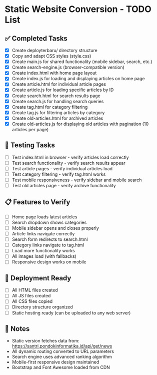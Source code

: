 # Static Website Conversion - TODO List

## ✅ Completed Tasks
- [x] Create deployterbaru/ directory structure
- [x] Copy and adapt CSS styles (style.css)
- [x] Create main.js for shared functionality (mobile sidebar, search, etc.)
- [x] Create search-engine.js (browser-compatible version)
- [x] Create index.html with home page layout
- [x] Create index.js for loading and displaying articles on home page
- [x] Create article.html for individual article pages
- [x] Create article.js for loading specific articles by ID
- [x] Create search.html for search results page
- [x] Create search.js for handling search queries
- [x] Create tag.html for category filtering
- [x] Create tag.js for filtering articles by category
- [x] Create old-articles.html for archived articles
- [x] Create old-articles.js for displaying old articles with pagination (10 articles per page)

## 🔄 Testing Tasks
- [ ] Test index.html in browser - verify articles load correctly
- [ ] Test search functionality - verify search results appear
- [ ] Test article pages - verify individual articles load
- [ ] Test category filtering - verify tag.html works
- [ ] Test mobile responsiveness - verify sidebar and mobile search
- [ ] Test old articles page - verify archive functionality

## 📋 Features to Verify
- [ ] Home page loads latest articles
- [ ] Search dropdown shows categories
- [ ] Mobile sidebar opens and closes properly
- [ ] Article links navigate correctly
- [ ] Search form redirects to search.html
- [ ] Category links navigate to tag.html
- [ ] Load more functionality works
- [ ] All images load (with fallbacks)
- [ ] Responsive design works on mobile

## 🚀 Deployment Ready
- [ ] All HTML files created
- [ ] All JS files created
- [ ] All CSS files copied
- [ ] Directory structure organized
- [ ] Static hosting ready (can be uploaded to any web server)

## 📝 Notes
- Static version fetches data from: https://santri.pondokinformatika.id/api/get/news
- All dynamic routing converted to URL parameters
- Search engine uses advanced ranking algorithm
- Mobile-first responsive design maintained
- Bootstrap and Font Awesome loaded from CDN

